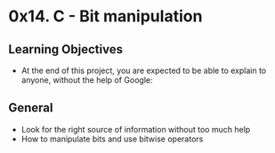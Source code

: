 # 0x14. C - Bit manipulation

## Learning Objectives

* At the end of this project, you are expected to be able to explain to anyone, without the help of Google:

## General

* Look for the right source of information without too much help
* How to manipulate bits and use bitwise operators

